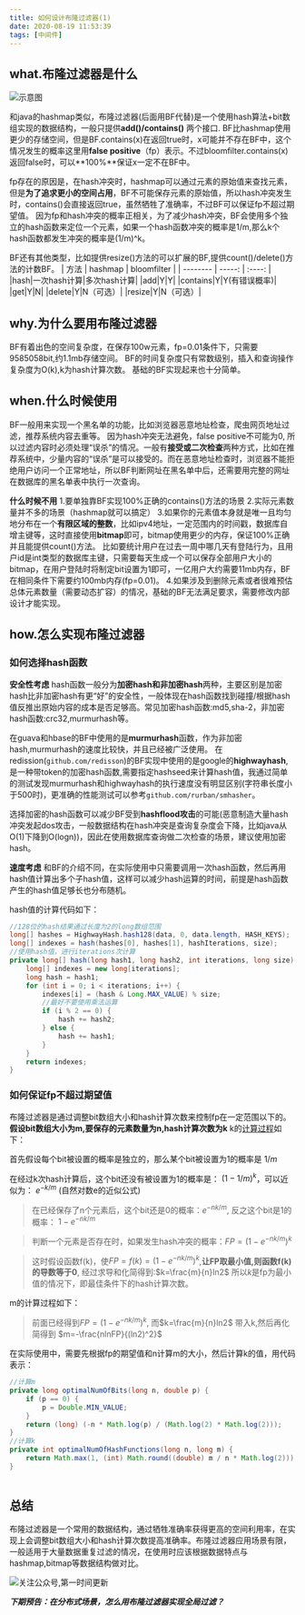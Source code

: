 ```yaml
---
title: 如何设计布隆过滤器(1)
date: 2020-08-19 11:53:39
tags: [中间件]
---
```


## what.布隆过滤器是什么

![示意图](https://upload.wikimedia.org/wikipedia/commons/a/ac/Bloom_filter.svg "示意图")

<!--more-->

和java的hashmap类似，布隆过滤器(后面用BF代替)是一个使用hash算法+bit数组实现的数据结构，一般只提供**add()/contains()** 两个接口.
BF比hashmap使用更少的存储空间，但是BF.contains(x)在返回true时，x可能并不存在BF中，这个情况发生的概率这里用**false positive**（fp）表示。不过bloomfilter.contains(x)返回false时，可以**100%**保证x一定不在BF中。

fp存在的原因是，在hash冲突时，hashmap可以通过元素的原始值来查找元素，但是**为了追求更小的空间占用**，BF不可能保存元素的原始值，所以hash冲突发生时，contains()会直接返回true，虽然牺牲了准确率，不过BF可以保证fp不超过期望值。
因为fp和hash冲突的概率正相关，为了减少hash冲突，BF会使用多个独立的hash函数来定位一个元素，如果一个hash函数冲突的概率是1/m,那么k个hash函数都发生冲突的概率是(1/m)^k。

BF还有其他类型，比如提供resize()方法的可以扩展的BF,提供count()/delete()方法的计数BF。
| 方法    | hashmap   |  bloomfilter  |
| --------   | -----:  | :----:  |
|hash|一次hash计算|多次hash计算|
|add|Y|Y|
|contains|Y|Y(有错误概率)|
|get|Y|N|
|delete|Y|N（可选）|
|resize|Y|N（可选）|

## why.为什么要用布隆过滤器
BF有着出色的空间复杂度，在保存100w元素，fp=0.01条件下，只需要9585058bit,约1.1mb存储空间。
BF的时间复杂度只有常数级别，插入和查询操作复杂度为O(k),k为hash计算次数。
基础的BF实现起来也十分简单。

## when.什么时候使用 
BF一般用来实现一个黑名单的功能，比如浏览器恶意地址检查，爬虫网页地址过滤，推荐系统内容去重等。
因为hash冲突无法避免，false positive不可能为0, 所以过滤内容时必须处理“误杀”的情况。一般有**接受或二次检查**两种方式，比如在推荐系统中，少量内容的“误杀”是可以接受的。而在恶意地址检查时，浏览器不能拒绝用户访问一个正常地址，所以BF判断网址在黑名单中后，还需要用完整的网址在数据库的黑名单表中执行一次查询。

**什么时候不用**
1.要单独靠BF实现100%正确的contains()方法的场景
2.实际元素数量并不多的场景（hashmap就可以搞定）
3.如果你的元素值本身就是唯一且均匀地分布在一个**有限区域的整数**，比如ipv4地址，一定范围内的时间戳，数据库自增主键等，这时直接使用**bitmap**即可，bitmap使用更少的内存，保证100%正确并且能提供count()方法。
比如要统计用户在过去一周中哪几天有登陆行为，且用户id是int类型的数据库主键，只需要每天生成一个可以保存全部用户大小的bitmap，在用户登陆时将制定bit设置为1即可，一亿用户大约需要11mb内存，BF在相同条件下需要约100mb内存(fp=0.01)。
4.如果涉及到删除元素或者很难预估总体元素数量（需要动态扩容）的情况，基础的BF无法满足要求，需要修改内部设计才能实现。

## how.怎么实现布隆过滤器 
### 如何选择hash函数

**安全性考虑**
hash函数一般分为**加密hash和非加密hash**两种，主要区别是加密hash比非加密hash有更“好”的安全性，一般体现在hash函数找到碰撞/根据hash值反推出原始内容的成本是否足够高。常见加密hash函数:md5,sha-2，非加密hash函数:crc32,murmurhash等。

在guava和hbase的BF中使用的是**murmurhash**函数，作为非加密hash,murmurhash的速度比较快，并且已经被广泛使用。
在redission(`github.com/redisson`)的BF实现中使用的是google的**highwayhash**,是一种带token的加密hash函数,需要指定hashseed来计算hash值，我通过简单的测试发现murmurhash和highwayhash的执行速度没有明显区别(字符串长度小于500时)，更准确的性能测试可以参考`github.com/rurban/smhasher`。

选择加密的hash函数可以减少BF受到**hashflood攻击**的可能(恶意制造大量hash冲突发起dos攻击，一般数据结构在hash冲突是查询复杂度会下降，比如java从O(1)下降到O(logn))，因此在使用数据库查询做二次检查的场景，建议使用加密hash。

**速度考虑**
和BF的介绍不同，在实际使用中只需要调用一次hash函数，然后再用hash值计算出多个子hash值，这样可以减少hash运算的时间，前提是hash函数产生的hash值足够长也分布随机。

hash值的计算代码如下：
```java
//128位的hash结果通过长度为2的long数组范围
long[] hashes = HighwayHash.hash128(data, 0, data.length, HASH_KEYS);
long[] indexes = hash(hashes[0], hashes[1], hashIterations, size);
//使用hash值，进行iterations次计算
private long[] hash(long hash1, long hash2, int iterations, long size) {
    long[] indexes = new long[iterations];                                
    long hash = hash1;                                                  
    for (int i = 0; i < iterations; i++) {                              
        indexes[i] = (hash & Long.MAX_VALUE) % size;      
        //最好不要使用乘法运算
        if (i % 2 == 0) {                                               
            hash += hash2;                                              
        } else {                                                        
            hash += hash1;                                              
        }                                                               
    }                                                                   
    return indexes;                                                     
}                                                                       
```

### 如何保证fp不超过期望值 
布隆过滤器是通过调整bit数组大小和hash计算次数来控制fp在一定范围以下的。
**假设bit数组大小为m,要保存的元素数量为n,hash计算次数为k**
k的[计算过程](https://blog.csdn.net/quiet_girl/article/details/88523974 "计算过程")如下：

首先假设每个bit被设置的概率是独立的，那么某个bit被设置为1的概率是 $1/m$

在经过k次hash计算后，这个bit还没有被设置为1的概率是： $(1-1/m)^{k}$，可以近似为： $e^{-k/m}$ (自然对数e的近似公式)

>在已经保存了n个元素后，这个bit还是0的概率：$e^{-nk/m}$, 反之这个bit是1的概率： $1-e^{-nk/m}$

>判断一个元素是否存在时，如果发生hash冲突的概率：$FP=(1-e^{-nk/m})^{k}$

>这时假设函数f(k)，使$FP=f(k)=(1-e^{-nk/m})^{k}$,**让FP取最小值,则函数f(k)的导数等于0**, 经过求导和化简得到:$k=\frac{m}{n}ln2$
所以$k$是fp为最小值的情况下，即最佳条件下的hash计算次数。

m的计算过程如下：
> 前面已经得到$FP=(1-e^{-nk/m})^{k}$, 而$k=\frac{m}{n}ln2$
带入k,然后再化简得到 $m=-\frac{nlnFP}{(ln2)^2}$

在实际使用中，需要先根据fp的期望值和n计算m的大小，然后计算k的值，用代码表示：
```java
//计算m                                                                  
private long optimalNumOfBits(long n, double p) {                      
    if (p == 0) {                                                      
        p = Double.MIN_VALUE;                                          
    }                                                                  
    return (long) (-n * Math.log(p) / (Math.log(2) * Math.log(2)));    
}     
//计算k
private int optimalNumOfHashFunctions(long n, long m) {                
    return Math.max(1, (int) Math.round((double) m / n * Math.log(2)));
}                                                                      
                                                                 
```

## 总结
布隆过滤器是一个常用的数据结构，通过牺牲准确率获得更高的空间利用率，在实现上会调整bit数组大小和hash计算次数提高准确率。布隆过滤器应用场景有限，一般适用于大量数据重复过滤的情况，在使用时应该根据数据特点与hashmap,bitmap等数据结构做对比。

![关注公众号,第一时间更新](http://throwsnew.com/images/qrcode.jpg "关注公众号,第一时间更新")


***下期预告：在分布式场景，怎么用布隆过滤器实现全局过滤？***

